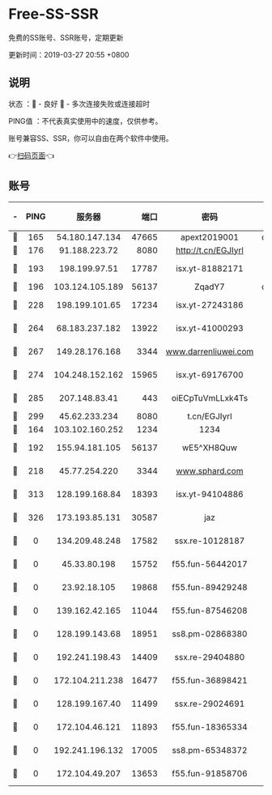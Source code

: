 # Free-SS-SSR

免费的SS账号、SSR账号，定期更新

更新时间：2019-03-27 20:55 +0800

## 说明

状态     ：🙂 - 良好 🙁 - 多次连接失败或连接超时

PING值   ：不代表真实使用中的速度，仅供参考。

账号兼容SS、SSR，你可以自由在两个软件中使用。

👉[扫码页面](https://liesauer.github.io/Free-SS-SSR/)👈

## 账号

|-|PING|服务器|端口|密码|加密方式|区域|
|:----:|:----:|:-----:|-----:|:----:|:----:|:----:|
|🙂|165|54.180.147.134|47665|apext2019001|chacha20|KR|
|🙂|176|91.188.223.72|8080|http://t.cn/EGJIyrl|rc4-md5|RU|
|🙂|193|198.199.97.51|17787|isx.yt-81882171|aes-256-cfb|US|
|🙂|196|103.124.105.189|56137|ZqadY7|chacha20|US|
|🙂|228|198.199.101.65|17234|isx.yt-27243186|aes-256-cfb|US|
|🙂|264|68.183.237.182|13922|isx.yt-41000293|aes-256-cfb|SG|
|🙂|267|149.28.176.168|3344|www.darrenliuwei.com|aes-256-cfb|AU|
|🙂|274|104.248.152.162|15965|isx.yt-69176700|aes-256-cfb|SG|
|🙂|285|207.148.83.41|443|oiECpTuVmLLxk4Ts|aes-256-cfb|AU|
|🙂|299|45.62.233.234|8080|t.cn/EGJIyrl|rc4-md5|CA|
|🙂|164|103.102.160.252|1234|1234|rc4-md5|JP|
|🙂|192|155.94.181.105|56137|wE5^XH8Quw|aes-256-cfb|US|
|🙂|218|45.77.254.220|3344|www.sphard.com|aes-256-cfb|SG|
|🙂|313|128.199.168.84|18393|isx.yt-94104886|aes-256-cfb|SG|
|🙂|326|173.193.85.131|30587|jaz|aes-256-cfb|US|
|🙁|0|134.209.48.248|17582|ssx.re-10128187|aes-256-cfb|US|
|🙁|0|45.33.80.198|15752|f55.fun-56442017|aes-256-cfb|US|
|🙁|0|23.92.18.105|19868|f55.fun-89429248|aes-256-cfb|US|
|🙁|0|139.162.42.165|11044|f55.fun-87546208|aes-256-cfb|SG|
|🙁|0|128.199.143.68|18951|ss8.pm-02868380|aes-256-cfb|SG|
|🙁|0|192.241.198.43|14409|ssx.re-29404880|aes-256-cfb|US|
|🙁|0|172.104.211.238|16477|f55.fun-36898421|aes-256-cfb|US|
|🙁|0|128.199.167.40|11499|ssx.re-29024691|aes-256-cfb|SG|
|🙁|0|172.104.46.121|11893|f55.fun-18365334|aes-256-cfb|SG|
|🙁|0|192.241.196.132|17005|ss8.pm-65348372|aes-256-cfb|US|
|🙁|0|172.104.49.207|13653|f55.fun-91858706|aes-256-cfb|SG|
